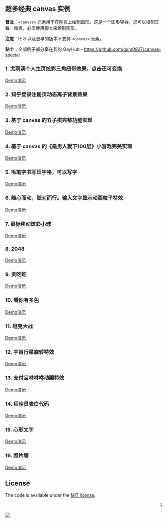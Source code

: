 
## 超多经典 canvas 实例

**普及**：`<canvas>` 元素用于在网页上绘制图形。这是一个图形容器，您可以控制其每一像素，必须使用脚本来绘制图形。

**注意**：IE 8 以及更早的版本不支持 `<canvas>` 元素。

**贴士**：全部例子都分享在我的 GayHub - https://github.com/bxm0927/canvas-special

### 1. 尤雨溪个人主页炫彩三角纽带效果，点击还可变换

[Demo演示](https://bxm0927.github.io/canvas-special/evan-you/index.html)

### 2. 知乎登录注册页动态离子背景效果

[Demo演示](https://bxm0927.github.io/canvas-special/zhihu/index.html)

### 3. 基于 canvas 的五子棋完整功能实现

[Demo演示](https://bxm0927.github.io/canvas-special/five-chess/index.html)

### 4. 基于 canvas 的《是男人就下100层》小游戏完美实现

[Demo演示](https://bxm0927.github.io/canvas-special/man-down100/index.html)

### 5. 毛笔字书写田字格，可以写字

[Demo演示](https://bxm0927.github.io/canvas-special/brush/index.html)

### 6. 随心而动，随刃而行。输入文字显示动画粒子特效

[Demo演示](https://bxm0927.github.io/canvas-special/side-text/index.html)

### 7. 鼠标移动炫彩小球

[Demo演示](https://bxm0927.github.io/canvas-special/globule/index.html)

### 8. 2048

[Demo演示](https://bxm0927.github.io/canvas-special/game2048/index.html)

### 9. 贪吃蛇

[Demo演示](https://bxm0927.github.io/canvas-special/snake/index.html)

### 10. 看你有多色

[Demo演示](https://bxm0927.github.io/canvas-special/look-def-color/index.html)

### 11. 坦克大战

[Demo演示](https://bxm0927.github.io/canvas-special/tank/index.html)

### 12. 宇宙行星旋转特效

[Demo演示](https://bxm0927.github.io/canvas-special/universe/index.html)

### 13. 支付宝咻咻咻动画特效

[Demo演示](https://bxm0927.github.io/canvas-special/alipay/index.html)

### 14. 程序员表白代码

[Demo演示](https://bxm0927.github.io/canvas-special/love-time/index.html)

### 15. 心形文字

[Demo演示](https://bxm0927.github.io/canvas-special/heart/index.html)

### 16. 照片墙

[Demo演示](https://bxm0927.github.io/canvas-special/photo-wall/index.html)

## License

The code is available under the [MIT license](https://opensource.org/licenses/MIT).

<marquee>不断更新，欢迎补充！</marquee>

![](http://oph264zoo.bkt.clouddn.com/17-8-11/10545126.jpg)
